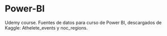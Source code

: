 # Power-BI
Udemy course. Fuentes de datos para curso de Power BI, descargados de Kaggle: Athelete_events y noc_regions. 
